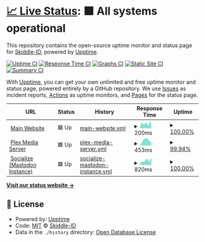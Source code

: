 # [📈 Live Status](https://status.skiddle.id): <!--live status--> **🟩 All systems operational**

This repository contains the open-source uptime monitor and status page for [Skiddle-ID](https://status.skiddle.id), powered by [Upptime](https://github.com/upptime/upptime).

[![Uptime CI](https://github.com/Skiddle-ID/monitoring/workflows/Uptime%20CI/badge.svg)](https://github.com/Skiddle-ID/monitoring/actions?query=workflow%3A%22Uptime+CI%22)
[![Response Time CI](https://github.com/Skiddle-ID/monitoring/workflows/Response%20Time%20CI/badge.svg)](https://github.com/Skiddle-ID/monitoring/actions?query=workflow%3A%22Response+Time+CI%22)
[![Graphs CI](https://github.com/Skiddle-ID/monitoring/workflows/Graphs%20CI/badge.svg)](https://github.com/Skiddle-ID/monitoring/actions?query=workflow%3A%22Graphs+CI%22)
[![Static Site CI](https://github.com/Skiddle-ID/monitoring/workflows/Static%20Site%20CI/badge.svg)](https://github.com/Skiddle-ID/monitoring/actions?query=workflow%3A%22Static+Site+CI%22)
[![Summary CI](https://github.com/Skiddle-ID/monitoring/workflows/Summary%20CI/badge.svg)](https://github.com/Skiddle-ID/monitoring/actions?query=workflow%3A%22Summary+CI%22)

With [Upptime](https://upptime.js.org), you can get your own unlimited and free uptime monitor and status page, powered entirely by a GitHub repository. We use [Issues](https://github.com/Skiddle-ID/monitoring/issues) as incident reports, [Actions](https://github.com/Skiddle-ID/monitoring/actions) as uptime monitors, and [Pages](https://status.skiddle.id) for the status page.

<!--start: status pages-->
<!-- This summary is generated by Upptime (https://github.com/upptime/upptime) -->
<!-- Do not edit this manually, your changes will be overwritten -->
<!-- prettier-ignore -->
| URL | Status | History | Response Time | Uptime |
| --- | ------ | ------- | ------------- | ------ |
| <img alt="" src="https://favicons.githubusercontent.com/skiddle.id" height="13"> [Main Website](https://skiddle.id) | 🟩 Up | [main-website.yml](https://github.com/Skiddle-ID/monitoring/commits/HEAD/history/main-website.yml) | <details><summary><img alt="Response time graph" src="./graphs/main-website/response-time-week.png" height="20"> 200ms</summary><br><a href="https://status.skiddle.id/history/main-website"><img alt="Response time 198" src="https://img.shields.io/endpoint?url=https%3A%2F%2Fraw.githubusercontent.com%2FSkiddle-ID%2Fmonitoring%2FHEAD%2Fapi%2Fmain-website%2Fresponse-time.json"></a><br><a href="https://status.skiddle.id/history/main-website"><img alt="24-hour response time 254" src="https://img.shields.io/endpoint?url=https%3A%2F%2Fraw.githubusercontent.com%2FSkiddle-ID%2Fmonitoring%2FHEAD%2Fapi%2Fmain-website%2Fresponse-time-day.json"></a><br><a href="https://status.skiddle.id/history/main-website"><img alt="7-day response time 200" src="https://img.shields.io/endpoint?url=https%3A%2F%2Fraw.githubusercontent.com%2FSkiddle-ID%2Fmonitoring%2FHEAD%2Fapi%2Fmain-website%2Fresponse-time-week.json"></a><br><a href="https://status.skiddle.id/history/main-website"><img alt="30-day response time 198" src="https://img.shields.io/endpoint?url=https%3A%2F%2Fraw.githubusercontent.com%2FSkiddle-ID%2Fmonitoring%2FHEAD%2Fapi%2Fmain-website%2Fresponse-time-month.json"></a><br><a href="https://status.skiddle.id/history/main-website"><img alt="1-year response time 198" src="https://img.shields.io/endpoint?url=https%3A%2F%2Fraw.githubusercontent.com%2FSkiddle-ID%2Fmonitoring%2FHEAD%2Fapi%2Fmain-website%2Fresponse-time-year.json"></a></details> | <details><summary><a href="https://status.skiddle.id/history/main-website">100.00%</a></summary><a href="https://status.skiddle.id/history/main-website"><img alt="All-time uptime 90.27%" src="https://img.shields.io/endpoint?url=https%3A%2F%2Fraw.githubusercontent.com%2FSkiddle-ID%2Fmonitoring%2FHEAD%2Fapi%2Fmain-website%2Fuptime.json"></a><br><a href="https://status.skiddle.id/history/main-website"><img alt="24-hour uptime 100.00%" src="https://img.shields.io/endpoint?url=https%3A%2F%2Fraw.githubusercontent.com%2FSkiddle-ID%2Fmonitoring%2FHEAD%2Fapi%2Fmain-website%2Fuptime-day.json"></a><br><a href="https://status.skiddle.id/history/main-website"><img alt="7-day uptime 100.00%" src="https://img.shields.io/endpoint?url=https%3A%2F%2Fraw.githubusercontent.com%2FSkiddle-ID%2Fmonitoring%2FHEAD%2Fapi%2Fmain-website%2Fuptime-week.json"></a><br><a href="https://status.skiddle.id/history/main-website"><img alt="30-day uptime 90.27%" src="https://img.shields.io/endpoint?url=https%3A%2F%2Fraw.githubusercontent.com%2FSkiddle-ID%2Fmonitoring%2FHEAD%2Fapi%2Fmain-website%2Fuptime-month.json"></a><br><a href="https://status.skiddle.id/history/main-website"><img alt="1-year uptime 90.27%" src="https://img.shields.io/endpoint?url=https%3A%2F%2Fraw.githubusercontent.com%2FSkiddle-ID%2Fmonitoring%2FHEAD%2Fapi%2Fmain-website%2Fuptime-year.json"></a></details>
| <img alt="" src="https://favicons.githubusercontent.com/88.99.217.2" height="13"> [Plex Media Server](http://88.99.217.2) | 🟩 Up | [plex-media-server.yml](https://github.com/Skiddle-ID/monitoring/commits/HEAD/history/plex-media-server.yml) | <details><summary><img alt="Response time graph" src="./graphs/plex-media-server/response-time-week.png" height="20"> 453ms</summary><br><a href="https://status.skiddle.id/history/plex-media-server"><img alt="Response time 554" src="https://img.shields.io/endpoint?url=https%3A%2F%2Fraw.githubusercontent.com%2FSkiddle-ID%2Fmonitoring%2FHEAD%2Fapi%2Fplex-media-server%2Fresponse-time.json"></a><br><a href="https://status.skiddle.id/history/plex-media-server"><img alt="24-hour response time 453" src="https://img.shields.io/endpoint?url=https%3A%2F%2Fraw.githubusercontent.com%2FSkiddle-ID%2Fmonitoring%2FHEAD%2Fapi%2Fplex-media-server%2Fresponse-time-day.json"></a><br><a href="https://status.skiddle.id/history/plex-media-server"><img alt="7-day response time 453" src="https://img.shields.io/endpoint?url=https%3A%2F%2Fraw.githubusercontent.com%2FSkiddle-ID%2Fmonitoring%2FHEAD%2Fapi%2Fplex-media-server%2Fresponse-time-week.json"></a><br><a href="https://status.skiddle.id/history/plex-media-server"><img alt="30-day response time 554" src="https://img.shields.io/endpoint?url=https%3A%2F%2Fraw.githubusercontent.com%2FSkiddle-ID%2Fmonitoring%2FHEAD%2Fapi%2Fplex-media-server%2Fresponse-time-month.json"></a><br><a href="https://status.skiddle.id/history/plex-media-server"><img alt="1-year response time 554" src="https://img.shields.io/endpoint?url=https%3A%2F%2Fraw.githubusercontent.com%2FSkiddle-ID%2Fmonitoring%2FHEAD%2Fapi%2Fplex-media-server%2Fresponse-time-year.json"></a></details> | <details><summary><a href="https://status.skiddle.id/history/plex-media-server">99.94%</a></summary><a href="https://status.skiddle.id/history/plex-media-server"><img alt="All-time uptime 99.84%" src="https://img.shields.io/endpoint?url=https%3A%2F%2Fraw.githubusercontent.com%2FSkiddle-ID%2Fmonitoring%2FHEAD%2Fapi%2Fplex-media-server%2Fuptime.json"></a><br><a href="https://status.skiddle.id/history/plex-media-server"><img alt="24-hour uptime 99.61%" src="https://img.shields.io/endpoint?url=https%3A%2F%2Fraw.githubusercontent.com%2FSkiddle-ID%2Fmonitoring%2FHEAD%2Fapi%2Fplex-media-server%2Fuptime-day.json"></a><br><a href="https://status.skiddle.id/history/plex-media-server"><img alt="7-day uptime 99.94%" src="https://img.shields.io/endpoint?url=https%3A%2F%2Fraw.githubusercontent.com%2FSkiddle-ID%2Fmonitoring%2FHEAD%2Fapi%2Fplex-media-server%2Fuptime-week.json"></a><br><a href="https://status.skiddle.id/history/plex-media-server"><img alt="30-day uptime 99.84%" src="https://img.shields.io/endpoint?url=https%3A%2F%2Fraw.githubusercontent.com%2FSkiddle-ID%2Fmonitoring%2FHEAD%2Fapi%2Fplex-media-server%2Fuptime-month.json"></a><br><a href="https://status.skiddle.id/history/plex-media-server"><img alt="1-year uptime 99.84%" src="https://img.shields.io/endpoint?url=https%3A%2F%2Fraw.githubusercontent.com%2FSkiddle-ID%2Fmonitoring%2FHEAD%2Fapi%2Fplex-media-server%2Fuptime-year.json"></a></details>
| <img alt="" src="https://favicons.githubusercontent.com/socialize.cyou" height="13"> [Socialize (Mastodon Instance)](https://socialize.cyou) | 🟩 Up | [socialize-mastodon-instance.yml](https://github.com/Skiddle-ID/monitoring/commits/HEAD/history/socialize-mastodon-instance.yml) | <details><summary><img alt="Response time graph" src="./graphs/socialize-mastodon-instance/response-time-week.png" height="20"> 820ms</summary><br><a href="https://status.skiddle.id/history/socialize-mastodon-instance"><img alt="Response time 906" src="https://img.shields.io/endpoint?url=https%3A%2F%2Fraw.githubusercontent.com%2FSkiddle-ID%2Fmonitoring%2FHEAD%2Fapi%2Fsocialize-mastodon-instance%2Fresponse-time.json"></a><br><a href="https://status.skiddle.id/history/socialize-mastodon-instance"><img alt="24-hour response time 918" src="https://img.shields.io/endpoint?url=https%3A%2F%2Fraw.githubusercontent.com%2FSkiddle-ID%2Fmonitoring%2FHEAD%2Fapi%2Fsocialize-mastodon-instance%2Fresponse-time-day.json"></a><br><a href="https://status.skiddle.id/history/socialize-mastodon-instance"><img alt="7-day response time 820" src="https://img.shields.io/endpoint?url=https%3A%2F%2Fraw.githubusercontent.com%2FSkiddle-ID%2Fmonitoring%2FHEAD%2Fapi%2Fsocialize-mastodon-instance%2Fresponse-time-week.json"></a><br><a href="https://status.skiddle.id/history/socialize-mastodon-instance"><img alt="30-day response time 906" src="https://img.shields.io/endpoint?url=https%3A%2F%2Fraw.githubusercontent.com%2FSkiddle-ID%2Fmonitoring%2FHEAD%2Fapi%2Fsocialize-mastodon-instance%2Fresponse-time-month.json"></a><br><a href="https://status.skiddle.id/history/socialize-mastodon-instance"><img alt="1-year response time 906" src="https://img.shields.io/endpoint?url=https%3A%2F%2Fraw.githubusercontent.com%2FSkiddle-ID%2Fmonitoring%2FHEAD%2Fapi%2Fsocialize-mastodon-instance%2Fresponse-time-year.json"></a></details> | <details><summary><a href="https://status.skiddle.id/history/socialize-mastodon-instance">100.00%</a></summary><a href="https://status.skiddle.id/history/socialize-mastodon-instance"><img alt="All-time uptime 100.00%" src="https://img.shields.io/endpoint?url=https%3A%2F%2Fraw.githubusercontent.com%2FSkiddle-ID%2Fmonitoring%2FHEAD%2Fapi%2Fsocialize-mastodon-instance%2Fuptime.json"></a><br><a href="https://status.skiddle.id/history/socialize-mastodon-instance"><img alt="24-hour uptime 100.00%" src="https://img.shields.io/endpoint?url=https%3A%2F%2Fraw.githubusercontent.com%2FSkiddle-ID%2Fmonitoring%2FHEAD%2Fapi%2Fsocialize-mastodon-instance%2Fuptime-day.json"></a><br><a href="https://status.skiddle.id/history/socialize-mastodon-instance"><img alt="7-day uptime 100.00%" src="https://img.shields.io/endpoint?url=https%3A%2F%2Fraw.githubusercontent.com%2FSkiddle-ID%2Fmonitoring%2FHEAD%2Fapi%2Fsocialize-mastodon-instance%2Fuptime-week.json"></a><br><a href="https://status.skiddle.id/history/socialize-mastodon-instance"><img alt="30-day uptime 100.00%" src="https://img.shields.io/endpoint?url=https%3A%2F%2Fraw.githubusercontent.com%2FSkiddle-ID%2Fmonitoring%2FHEAD%2Fapi%2Fsocialize-mastodon-instance%2Fuptime-month.json"></a><br><a href="https://status.skiddle.id/history/socialize-mastodon-instance"><img alt="1-year uptime 100.00%" src="https://img.shields.io/endpoint?url=https%3A%2F%2Fraw.githubusercontent.com%2FSkiddle-ID%2Fmonitoring%2FHEAD%2Fapi%2Fsocialize-mastodon-instance%2Fuptime-year.json"></a></details>

<!--end: status pages-->

[**Visit our status website →**](https://status.skiddle.id)

## 📄 License

- Powered by: [Upptime](https://github.com/upptime/upptime)
- Code: [MIT](./LICENSE) © [Skiddle-ID](https://status.skiddle.id)
- Data in the `./history` directory: [Open Database License](https://opendatacommons.org/licenses/odbl/1-0/)
